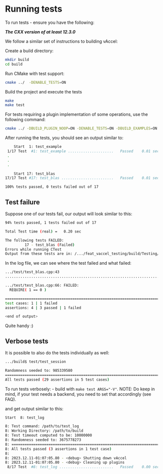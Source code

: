 # Running tests

To run tests - ensure you have the following:

 ***The CXX version of at least 12.3.0***


We follow a similar set of instructions to building vAccel:

Create a build directory:
```bash
mkdir build
cd build
```

Run CMake with test support:
```bash
cmake ../  -DENABLE_TESTS=ON
```

Build the project and execute the tests
```bash
make
make test
```

For tests requiring a plugin implementation of some operations, use the following command:

```bash
cmake ../ -DBUILD_PLUGIN_NOOP=ON -DENABLE_TESTS=ON -DBUILD_EXAMPLES=ON
```

After running the tests, you should see an output similar to:
```bash
    Start  1: test_example
 1/17 Test  #1: test_example .....................   Passed    0.01 sec
 .
 .
 .

    Start 17: test_blas
17/17 Test #17: test_blas ........................   Passed    0.01 sec

100% tests passed, 0 tests failed out of 17
```

## Test failure

Suppose one of our tests fail, our output will look similar to this:

```bash
94% tests passed, 1 tests failed out of 17

Total Test time (real) =   0.20 sec

The following tests FAILED:
         17 - test_blas (Failed)
Errors while running CTest
Output from these tests are in: /.../feat_vaccel_testing/build/Testing/Temporary/LastTest.log

```

In the log file, we can see where the test failed and what failed:


```bash
.../test/test_blas.cpp:43
...............................................................................

.../test/test_blas.cpp:66: FAILED:
  REQUIRE( 1 == 0 )

===============================================================================
test cases: 1 | 1 failed
assertions: 4 | 3 passed | 1 failed

<end of output>
```
Quite handy :)



## Verbose tests

It is possible to also do the tests individually as well:

```bash
.../build$ test/test_session

Randomness seeded to: 985339580
===============================================================================
All tests passed (29 assertions in 5 test cases)
```

To run tests verbosely: - build with ```make test ARGS="-V"```.
NOTE: Do keep in mind, if your test needs a backend, you need to set that accordingly (see FAQ).


and get output similar to this:

```bash
Start  8: test_log

8: Test command: /path/to/test_log
8: Working Directory: /path/to/build
8: Test timeout computed to be: 10000000
8: Randomness seeded to: 3675778273
8: ===============================================================================
8: All tests passed (3 assertions in 1 test case)
8:
8: 2023.12.11-01:07:05.80 - <debug> Shutting down vAccel
8: 2023.12.11-01:07:05.80 - <debug> Cleaning up plugins
 8/17 Test  #8: test_log .........................   Passed    0.00 sec
```
